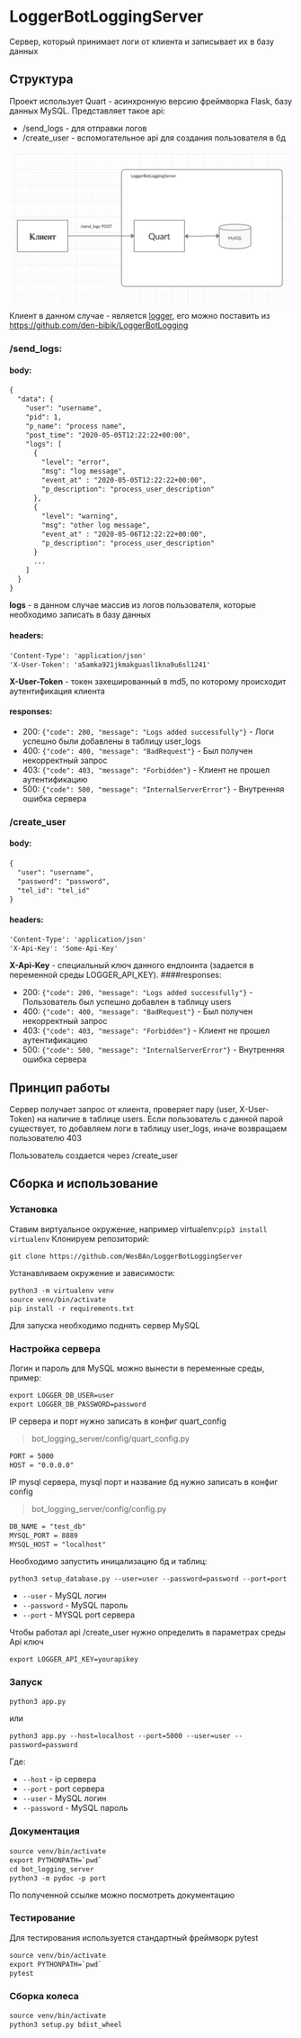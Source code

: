 # LoggerBotLoggingServer
Сервер, который принимает логи от клиента и записывает их в базу данных
## Структура
Проект использует Quart - асинхронную версию фреймворка Flask, базу данных MySQL.
Представляет такое api:
- /send_logs - для отправки логов
- /create_user - вспомогательное api для создания пользователя в бд

![Schema](static/schema.png "Схема")
Клиент в данном случае - является [logger](https://github.com/den-bibik/LoggerBotLogging),
его можно поставить из https://github.com/den-bibik/LoggerBotLogging

### /send_logs:

#### body:
```
{
  "data": {
    "user": "username",
    "pid": 1,
    "p_name": "process name",
    "post_time": "2020-05-05T12:22:22+00:00",
    "logs": [
      {
        "level": "error",
        "msg": "log message",
        "event_at" : "2020-05-05T12:22:22+00:00",
        "p_description": "process_user_description"
      },
      {
        "level": "warning",
        "msg": "other log message",
        "event_at" : "2020-05-06T12:22:22+00:00",
        "p_description": "process_user_description"
      }
      ...
    ]
  }
}
```
**logs** - в данном случае массив из логов пользователя, которые необходимо записать в базу данных

#### headers:
```
'Content-Type': 'application/json'
'X-User-Token': 'a5amka921jkmakguasl1kna9u6sl1241'
```
**X-User-Token** - токен захешированный в md5, по которому происходит аутентификация клиента

#### responses:
- 200: `{"code": 200, "message": "Logs added successfully"}` - Логи успешно были добавлены в таблицу user_logs
- 400: `{"code": 400, "message": "BadRequest"}` - Был получен некорректный запрос
- 403: `{"code": 403, "message": "Forbidden"}` - Клиент не прошел аутентификацию
- 500: `{"code": 500, "message": "InternalServerError"}` - Внутренняя ошибка сервера
### /create_user
#### body:
```
{
  "user": "username",
  "password": "password",
  "tel_id": "tel_id"
}
```

#### headers:
```
'Content-Type': 'application/json'
'X-Api-Key': 'Some-Api-Key'
```
**X-Api-Key** - специальный ключ данного ендпоинта (задается в переменной среды LOGGER_API_KEY). 
####responses:
- 200: `{"code": 200, "message": "Logs added successfully"}` - Пользователь был успешно добавлен в таблицу users
- 400: `{"code": 400, "message": "BadRequest"}` - Был получен некорректный запрос
- 403: `{"code": 403, "message": "Forbidden"}` - Клиент не прошел аутентификацию
- 500: `{"code": 500, "message": "InternalServerError"}` - Внутренняя ошибка сервера


## Принцип работы
Сервер получает запрос от клиента, проверяет пару (user, X-User-Token) на наличие в таблице users.
Если пользователь с данной парой существует, то добавляем логи в таблицу user_logs, иначе возвращаем пользователю 403

Пользователь создается через /create_user


## Сборка и использование
### Установка
Ставим виртуальное окружение, например
virtualenv:`pip3 install virtualenv`
Клонируем репозиторий:

```
git clone https://github.com/WesBAn/LoggerBotLoggingServer
```
Устанавливаем окружение и зависимости:
```
python3 -m virtualenv venv
source venv/bin/activate
pip install -r requirements.txt
```

Для запуска необходимо поднять сервер MySQL
### Настройка сервера
Логин и пароль для MySQL можно вынести в переменные среды, пример:
```
export LOGGER_DB_USER=user
export LOGGER_DB_PASSWORD=password
```
IP сервера и порт нужно записать в конфиг quart_config
>bot_logging_server/config/quart_config.py
```
PORT = 5000
HOST = "0.0.0.0"
```
IP mysql сервера, mysql порт и название бд нужно записать в конфиг config
>bot_logging_server/config/config.py
```
DB_NAME = "test_db"
MYSQL_PORT = 8889
MYSQL_HOST = "localhost"
```

Необходимо запустить иницализацию бд и таблиц:
```
python3 setup_database.py --user=user --password=password --port=port
```
- `--user` - MySQL логин
- `--password` - MySQL пароль
- `--port` - MYSQL port сервера

Чтобы работал api /create_user нужно определить в параметрах среды Api ключ
```
export LOGGER_API_KEY=yourapikey
```

### Запуск
```
python3 app.py
```
или
```
python3 app.py --host=localhost --port=5000 --user=user --password=password
```
Где:
- `--host` - ip сервера
- `--port` - port сервера
- `--user` - MySQL логин
- `--password` - MySQL пароль

### Документация
```
source venv/bin/activate
export PYTHONPATH=`pwd`
cd bot_logging_server
python3 -m pydoc -p port
```
По полученной ссылке можно посмотреть документацию

### Тестирование
Для тестирования используется стандартный фреймворк pytest
```
source venv/bin/activate
export PYTHONPATH=`pwd`
pytest
```

### Сборка колеса
```
source venv/bin/activate
python3 setup.py bdist_wheel
```
